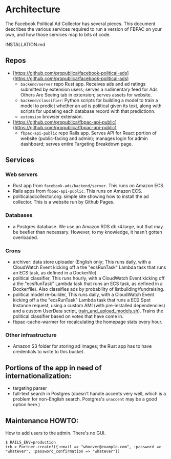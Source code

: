 Architecture
============

The Facebook Political Ad Collector has several pieces. This document describes the various services required to run a version of FBPAC on your own, and how those services map to bits of code.

INSTALLATION.md 

Repos
-----
- [https://github.com/propublica/facebook-political-ads](https://github.com/propublica/facebook-political-ads)
	- `backend/server` repo Rust app. Receives ads and ad ratings submitted by extension users; serves a rudimentary feed for Ads Others Are Seeing tab in extension; serves assets for website.
	- `backend/classifier`: Python scripts for building a model to train a model to predict whether an ad is political given its text, along with scripts for updating each database record with that predictionn.
	- `extension` browser extension.
- [https://github.com/propublica/fbpac-api-public](https://github.com/propublica/fbpac-api-public)
  - `fbpac-api-public` repo Rails app. Serves API for React portion of website (public-facing and admin); manages login for admin dashboard; serves entire Targeting Breakdown page.

Services
---------

### Web servers

- Rust app from `facebook-ads/backend/server`. This runs on Amazon ECS.
- Rails apps from `fbpac-api-public`. This runs on Amazon ECS.
- politicaladcollector.org: simple site showing how to install the ad collector. This is a website run by Github Pages.

### Databases

- a Postgres database. We use an Amazon RDS db.r4.large, but that may be beefier than necessary. However, to my knowledge, it hasn't gotten overloaded.

### Crons
- archiver: data store uploader (English only; This runs daily, with a CloudWatch Event kicking off a the "ecsRunTask" Lambda task that runs an ECS task, as defined in a Dockerfile)
- political classifier, This runs hourly, with a CloudWatch Event kicking off a the "ecsRunTask" Lambda task that runs an ECS task, as defined in a Dockerfile). Also classifies ads by probability of listbuilding/fundraising.
- political model re-builder, This runs daily, with a CloudWatch Event kicking off a the "ecsRunTask" Lambda task that runs a EC2 Spot Instance request, using a custom AMI (with pre-installed dependencies) and a custom UserData script, [train_and_upload_models.sh](backend/classifier/train_and_upload_models.sh)). Trains the political classifier based on votes that have come in.
- fbpac-cache-warmer for recalculating the homepage stats every hour.

### Other infrastructure
 - Amazon S3 folder for storing ad images; the Rust app has to have credentials to write to this bucket.

Portions of the app in need of internationalization:
----------------------------------------------------
 - targeting parser
 - full-text search in Postgres (doesn't handle accents very well, which is a problem for non-English search. Postgres's `unaccent` may be a good option here.)

Maintenance HOWTO:
------------
How to add users to the admin. There's no GUI.
````
$ RAILS_ENV=production
irb > Partner.create!({:email => "whoever@example.com", :password => "whatever", :password_confirmation => "whatever"})
````
